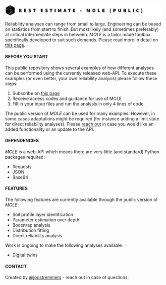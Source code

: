 ![Example screenshot](./header.png)

Reliability analyses can range from small to large. Engineering can be based on statistics from start to finish.
But most likely (and sometimes preferably) at critical intermediate steps in between. *MOLE* is a tailor made toolbox specifically developed to suit such demands. Please read more in detail on [this page](https://bestestimate.nl).

#### BEFORE YOU START
This public repository shows several examples of how different analyses can be performed using the currently released web-API. To execute these examples (or even better, your own reliability analysis) please follow these steps:

1. Subscribe on [this page](https://bestestimate.nl/menu_mole.html)
2. Receive access codes and guidance for use of MOLE
3. Fill in your input files and run the analysis in only 4 lines of code

The public version of *MOLE* can be used for many examples. However, in some cases adaptations might be required (for instance adding a limit state for direct reliability analyses). Please [reach out](https://bestestimate.nl/menu_reach_out.html) in case you would like an added functionality or an update to the API.

#### DEPENDENCIES
*MOLE* is a web-API which means there are very little (and standard) Python packages required:
* Requests
* JSON
* Base64

#### FEATURES
The following features are currently available through the public version of *MOLE*:
* Soil profile layer identification
* Parameter estimation over depth
* Bootstrap analysis
* Distribution fitting
* Direct reliability analysis

Work is ongoing to make the following analyses available:
* Digital twins

#### CONTACT
Created by [@joostremmers](https://joostremmers.nl/menu_reach_out.html) - reach out in case of questions.
